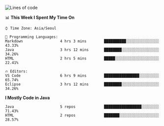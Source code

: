 <!--START_SECTION:waka-->
![Lines of code](https://img.shields.io/badge/From%20Hello%20World%20I%27ve%20Written-248862%20lines%20of%20code-blue)

📊 **This Week I Spent My Time On** 

```text
⌚︎ Time Zone: Asia/Seoul

💬 Programming Languages: 
Markdown                 4 hrs 3 mins        ██████████░░░░░░░░░░░░░░░   43.33% 
Java                     3 hrs 12 mins       ████████░░░░░░░░░░░░░░░░░   34.26% 
HTML                     2 hrs 5 mins        █████░░░░░░░░░░░░░░░░░░░░   22.41%

🔥 Editors: 
VS Code                  6 hrs 9 mins        ████████████████░░░░░░░░░   65.74% 
Eclipse                  3 hrs 12 mins       ████████░░░░░░░░░░░░░░░░░   34.26%

```

**I Mostly Code in Java** 

```text
Java                     5 repos             █████████████████░░░░░░░░   71.43% 
HTML                     2 repos             ███████░░░░░░░░░░░░░░░░░░   28.57%

```



<!--END_SECTION:waka-->
<!--
**cgkim449/cgkim449** is a ✨ _special_ ✨ repository because its `README.md` (this file) appears on your GitHub profile.

Here are some ideas to get you started:

- 🔭 I’m currently working on ...
- 🌱 I’m currently learning ...
- 👯 I’m looking to collaborate on ...
- 🤔 I’m looking for help with ...
- 💬 Ask me about ...
- 📫 How to reach me: ...
- 😄 Pronouns: ...
- ⚡ Fun fact: ...
-->

